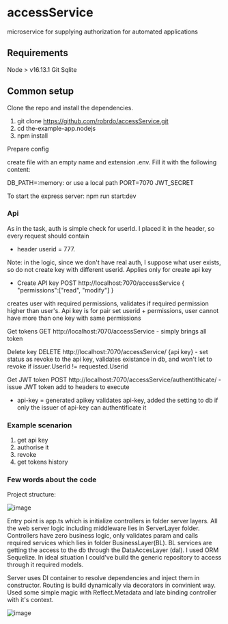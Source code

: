 # accessService
microservice for supplying authorization for automated applications

## Requirements

Node > v16.13.1
Git
Sqlite

## Common setup

Clone the repo and install the dependencies.
1) git clone https://github.com/robrdo/accessService.git
2) cd the-example-app.nodejs
3) npm install 

Prepare config

create file with an empty name and extension .env.
Fill it with the following content:

DB_PATH=:memory: or use a local path
PORT=7070
JWT_SECRET


To start the express server:
npm run start:dev



### Api 

As in the task, auth is simple check for userId. I placed it in the header, so every request should contain 

- header userid = 777.

Note: in the logic, since we don't have real auth, I suppose what user exists, so do not create key with different userid. Applies only for create api key

 - Create API key POST http://localhost:7070/accessService
 {
	"permissions":["read", "modify"]
  }

creates user with required permissions, validates if required permission higher than user's. 
Api key is for pair set userid + permissions, user cannot have more than one key with same permissions

Get tokens GET http://localhost:7070/accessService - simply brings all token

Delete key DELETE http://localhost:7070/accessService/ {api key} - set status as revoke to the api key, validates existance in db, and won't let to revoke if issuer.UserId != requested.Userid

Get JWT token  POST http://localhost:7070/accessService/authentithicate/ - issue JWT token
add to headers to execute 
- api-key = generated apikey
validates api-key, added the setting to db if only the issuer of api-key can authentificate it

### Example scenarion
1. get api key
2. authorise it
3. revoke
4. get tokens history

### Few words about the code

Project structure: 

![image](https://user-images.githubusercontent.com/68990564/146859143-c111d385-e068-4a45-8e4e-1369d7b01ae4.png)

Entry point is app.ts which is initialize controllers in folder server layers. All the web server logic including middleware lies in ServerLayer folder. Controllers have zero business logic, only validates param and calls required services which lies in folder BusinessLayer(BL). BL services are getting the access to the db through the DataAccesLayer (dal). I used ORM Sequelize. In ideal situation I could've build the generic repository to access through it required models.

Server uses DI container to resolve dependencies and inject them in constructor. 
Routing is build dynamically via decorators in convinient way. Used some simple magic with Reflect.Metadata and late binding controller with it's context.

![image](https://user-images.githubusercontent.com/68990564/146859960-2d47dfcf-a0b0-4375-a534-ecb09b027bf9.png)



